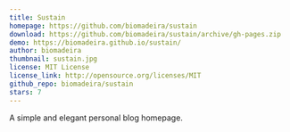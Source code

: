 ```yaml
---
title: Sustain
homepage: https://github.com/biomadeira/sustain
download: https://github.com/biomadeira/sustain/archive/gh-pages.zip
demo: https://biomadeira.github.io/sustain/
author: biomadeira
thumbnail: sustain.jpg
license: MIT License
license_link: http://opensource.org/licenses/MIT
github_repo: biomadeira/sustain
stars: 7
---
```


A simple and elegant personal blog homepage.